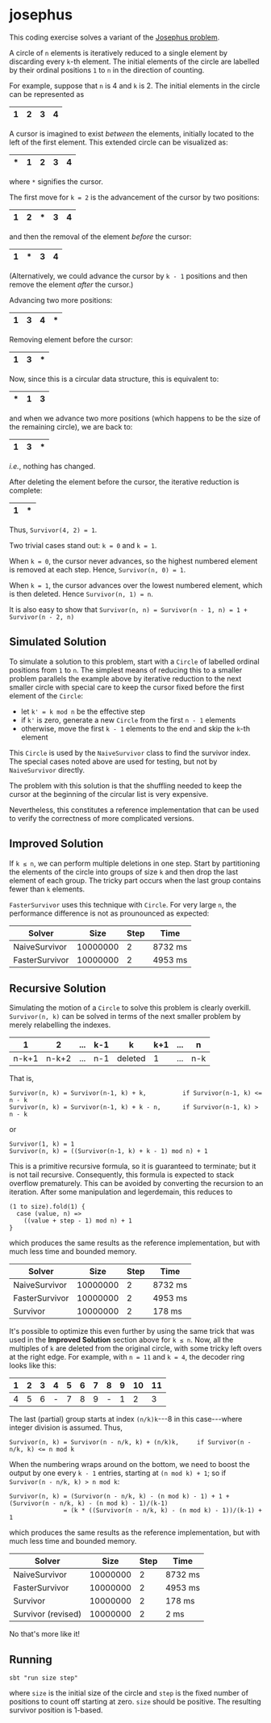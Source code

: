 # josephus

This coding exercise solves a variant of the [Josephus problem](https://en.wikipedia.org/wiki/Josephus_problem).

A circle of `n` elements is iteratively reduced to a single element by discarding every `k`-th element.
The initial elements of the circle are labelled by their ordinal positions `1` to `n` in the direction of counting.

For example, suppose that `n` is 4 and `k` is 2. The initial elements in the circle can be represented as

| 1 | 2 | 3 | 4 |
|---|---|---|---|

A cursor is imagined to exist _between_ the elements, initially located to the left of the first element.
This extended circle can be visualized as:

| * | 1 | 2 | 3 | 4 |
|---|---|---|---|---|

where `*` signifies the cursor.

The first move for `k = 2` is the advancement of the cursor by two positions:

| 1 | 2 | * | 3 | 4 |
|---|---|---|---|---|

and then the removal of the element _before_ the cursor:

| 1 | * | 3 | 4 |
|---|---|---|---|

(Alternatively, we could advance the cursor by `k - 1` positions and then remove the element _after_ the cursor.)

Advancing two more positions:

| 1 | 3 | 4 | * |
|---|---|---|---|

Removing element before the cursor:

| 1 | 3 | * |
|---|---|---|

Now, since this is a circular data structure, this is equivalent to:

| * | 1 | 3 |
|---|---|---|

and when we advance two more positions (which happens to be the size of the remaining circle), we are back to:

| 1 | 3 | * |
|---|---|---|

_i.e._, nothing has changed.

After deleting the element before the cursor, the iterative reduction is complete:

| 1 | * |
|---|---|

Thus, `Survivor(4, 2) = 1`.

Two trivial cases stand out: `k = 0` and `k = 1`.

When `k = 0`, the cursor never advances, so the highest numbered element is removed at each step.
Hence, `Survivor(n, 0) = 1`.

When `k = 1`, the cursor advances over the lowest numbered element, which is then deleted.
Hence  `Survivor(n, 1) = n`.

It is also easy to show that `Survivor(n, n) = Survivor(n - 1, n) = 1 + Survivor(n - 2, n)`

## Simulated Solution

To simulate a solution to this problem, start with a `Circle` of labelled ordinal positions from `1` to `n`.
The simplest means of reducing this to a smaller problem parallels the example above by iterative reduction to the next
smaller circle with special care to keep the cursor fixed before the first element of the `Circle`:

 * let `k' = k mod n` be the effective step
 * if `k'` is zero, generate a new `Circle` from the first `n - 1` elements
 * otherwise, move the first `k - 1` elements to the end and skip the `k`-th element

This `Circle` is used by the `NaiveSurvivor` class to find the survivor index.
The special cases noted above are used for testing, but not by `NaiveSurvivor` directly.

The problem with this solution is that the shuffling needed to keep the cursor at the beginning of the circular list
is very expensive.

Nevertheless, this constitutes a reference implementation that can be used to verify the correctness of more complicated versions.

## Improved Solution

If `k ≤ n`, we can perform multiple deletions in one step.
Start by partitioning the elements of the circle into groups of size `k` and then drop the last element of each group.
The tricky part occurs when the last group contains fewer than `k` elements.

`FasterSurvivor` uses this technique with `Circle`.
For very large `n`, the performance difference is not as prounounced as expected:

| Solver         | Size     | Step | Time    |
|----------------|----------|------|---------|
| NaiveSurvivor  | 10000000 | 2    | 8732 ms |
| FasterSurvivor | 10000000 | 2    | 4953 ms |

## Recursive Solution

Simulating the motion of a `Circle` to solve this problem is clearly overkill.
`Survivor(n, k)` can be solved in terms of the next smaller problem by merely relabelling the indexes.

| 1     | 2     | ... | k-1 | k       | k+1 | ... | n   |
|-------|-------|-----|-----|---------|-----|-----|-----|
| n-k+1 | n-k+2 | ... | n-1 | deleted |  1  | ... | n-k |

That is,

    Survivor(n, k) = Survivor(n-1, k) + k,          if Survivor(n-1, k) <= n - k
    Survivor(n, k) = Survivor(n-1, k) + k - n,      if Survivor(n-1, k) > n - k

or

    Survivor(1, k) = 1
    Survivor(n, k) = ((Survivor(n-1, k) + k - 1) mod n) + 1

This is a primitive recursive formula, so it is guaranteed to terminate; but it is not tail recursive.
Consequently, this formula is expected to stack overflow prematurely.
This can be avoided by converting the recursion to an iteration.
After some manipulation and legerdemain, this reduces to

    (1 to size).fold(1) {
      case (value, n) =>
        ((value + step - 1) mod n) + 1
    }

which produces the same results as the reference implementation, but with much less time and bounded memory.

| Solver         | Size     | Step | Time    |
|----------------|----------|------|---------|
| NaiveSurvivor  | 10000000 | 2    | 8732 ms |
| FasterSurvivor | 10000000 | 2    | 4953 ms |
| Survivor       | 10000000 | 2    |  178 ms |

It's possible to optimize this even further by using the same trick that was used in the **Improved Solution** section above
for `k ≤ n`.
Now, all the multiples of `k` are deleted from the original circle, with some tricky left overs at the right edge.
For example, with `n = 11` and `k = 4`, the decoder ring looks like this:

| 1 | 2 | 3 | 4 | 5 | 6 | 7 | 8 | 9 | 10 | 11 |
|---|---|---|---|---|---|---|---|---|----|----|
| 4 | 5 | 6 | - | 7 | 8 | 9 | - | 1 |  2 |  3 |

The last (partial) group starts at index `(n/k)k`---8 in this case---where integer division is assumed.
Thus,

    Survivor(n, k) = Survivor(n - n/k, k) + (n/k)k,     if Survivor(n - n/k, k) <= n mod k

When the numbering wraps around on the bottom, we need to boost the output by one every `k - 1` entries, starting at `(n mod k) + 1`;
so if `Survivor(n - n/k, k) > n mod k`:

    Survivor(n, k) = (Survivor(n - n/k, k) - (n mod k) - 1) + 1 + (Survivor(n - n/k, k) - (n mod k) - 1)/(k-1)
                   = (k * ((Survivor(n - n/k, k) - (n mod k) - 1))/(k-1) + 1

which produces the same results as the reference implementation, but with much less time and bounded memory.

| Solver             | Size     | Step | Time    |
|--------------------|----------|------|---------|
| NaiveSurvivor      | 10000000 | 2    | 8732 ms |
| FasterSurvivor     | 10000000 | 2    | 4953 ms |
| Survivor           | 10000000 | 2    |  178 ms |
| Survivor (revised) | 10000000 | 2    |    2 ms |

No that's more like it!

## Running

    sbt "run size step"

where `size` is the initial size of the circle and `step` is the fixed number of positions to count off starting at zero.
`size` should be positive.
The resulting survivor position is 1-based.
